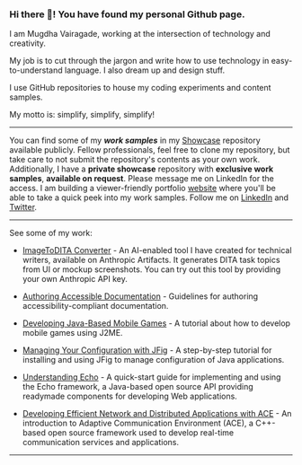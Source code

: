 ### Hi there 👋! You have found my personal Github page.
I am Mugdha Vairagade, working at the intersection of technology and creativity.

My job is to cut through the jargon and write how to use technology in easy-to-understand language. I also dream up and design stuff.

I use GitHub repositories to house my coding experiments and content samples.

My motto is: simplify, simplify, simplify!
***

You can find some of my ***work samples*** in my [Showcase](https://github.com/mugdhav/showcase) repository available publicly. Fellow professionals, feel free to clone my repository, but take care to not submit the repository's contents as your own work.  
Additionally, I have a **private showcase** repository with **exclusive work samples**, **available on request**. Please message me on LinkedIn for the access.
I am building a viewer-friendly portfolio [website](https://mugdhav.github.io) where you'll be able to take a quick peek into my work samples. 
Follow me on [LinkedIn](https://www.linkedin.com/in/mugdhav) and [Twitter](https://twitter.com/vmugdha).

***
See some of my work:

- [ImageToDITA Converter](https://claude.ai/public/artifacts/6dc01e7d-6f9d-496e-a178-53240c747753) - An AI-enabled tool I have created for technical writers, available on Anthropic Artifacts. It generates DITA task topics from UI or mockup screenshots. You can try out this tool by providing your own Anthropic API key.
   
- [Authoring Accessible Documentation](http://indus.stc-india.org/page/239/) - Guidelines for authoring accessibility-compliant documentation.

- [Developing Java-Based Mobile Games](https://www.developer.com/mobile/java-mobile/developing-java-based-mobile-games/) - A tutorial about how to develop mobile games using
J2ME.
- [Managing Your Configuration with JFig](https://www.developer.com/java/managing-your-configuration-with-jfig/) - A step-by-step tutorial for installing and using JFig to manage configuration of Java applications.

- [Understanding Echo](https://www.developer.com/open/article.php/3607781/Understanding-Echo.htm) - A quick-start guide for implementing and using the Echo framework, a
Java-based open source API providing readymade components for developing Web applications.

- [Developing Efficient Network and Distributed Applications with ACE](https://www.developer.com/open/article.php/3392461/Developing-Efficient-Network-and-Distributed-Applications-with-ACE.htm) - An introduction to Adaptive Communication Environment (ACE), a C++-based open source framework used to develop real-time communication services and applications.

***
 
<!--
**mugdhav/mugdhav** is a ✨ _special_ ✨ repository because its `README.md` (this file) appears on your GitHub profile.

You can find some of the stuff I wrote online:

Here are some ideas to get you started:

- 🔭 I’m currently working on ...
- 🌱 I’m currently learning ...
- 👯 I’m looking to collaborate on ...
- 🤔 I’m looking for help with ...
- 💬 Ask me about ...
- 📫 How to reach me: ...
- 😄 Pronouns: ...
- ⚡ Fun fact: ...
-->

